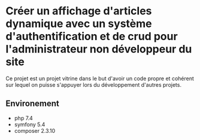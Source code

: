 # Créer un affichage d'articles dynamique avec un système d'authentification et de crud pour l'administrateur non développeur du site

Ce projet est un projet vitrine dans le but d'avoir un code propre et cohérent sur lequel on puisse s'appuyer lors du développement d'autres projets.

## Environement

- php 7.4
- symfony 5.4
- composer 2.3.10